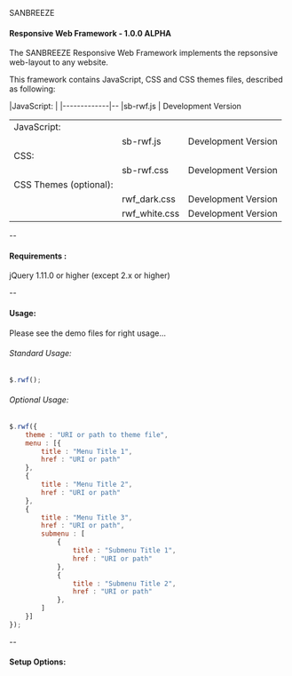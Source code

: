 SANBREEZE
#### Responsive Web Framework - 1.0.0 ALPHA

The SANBREEZE Responsive Web Framework implements the repsonsive web-layout to any website.

This framework contains JavaScript, CSS and CSS themes files, described as following:

|JavaScript: | 
|-------------|--
|sb-rwf.js | Development Version




<table>
	<tr>
		<td>JavaScript:</td>
		<td></td>
		<td></td>
	</tr>
	<tr>
		<td></td>
		<td>sb-rwf.js</td>
		<td>Development Version</td>
	</tr>
	<tr>
		<td>CSS:</td>
		<td></td>
		<td></td>
	</tr>
	<tr>
		<td></td>
		<td>sb-rwf.css</td>
		<td>Development Version</td>
	</tr>
	<tr>
		<td>CSS Themes (optional):</td>
		<td></td>
		<td></td>
	</tr>
	<tr>
		<td></td>
		<td>rwf_dark.css</td>
		<td>Development Version</td>
	</tr>
	<tr>
		<td></td>
		<td>rwf_white.css</td>
		<td>Development Version</td>
	</tr>
</table>

--

#### Requirements  :
  jQuery 1.11.0 or higher (except 2.x or higher)
  
--

#### Usage:
Please see the demo files for right usage...

###### Standard Usage:
``` javascript
$.rwf();
```

###### Optional Usage:
```javascript
$.rwf({
	theme : "URI or path to theme file",
	menu : [{
		title : "Menu Title 1",
		href : "URI or path"
	},
	{
		title : "Menu Title 2",
		href : "URI or path"
	},
	{
		title : "Menu Title 3",
		href : "URI or path",
		submenu : [
			{
				title : "Submenu Title 1",
				href : "URI or path"
			},
			{
				title : "Submenu Title 2",
				href : "URI or path"
			},
		]
	}]
});
```

--

#### Setup Options:
